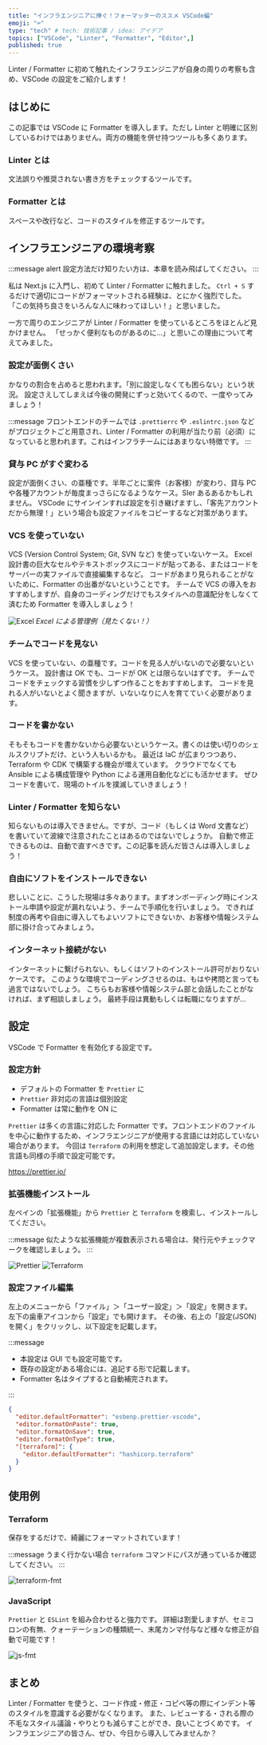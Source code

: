 ```yaml
---
title: "インフラエンジニアに捧ぐ！フォーマッターのススメ VSCode編"
emoji: "⌨"
type: "tech" # tech: 技術記事 / idea: アイデア
topics: ["VSCode", "Linter", "Formatter", "Editor",]
published: true
---
```


Linter / Formatter に初めて触れたインフラエンジニアが自身の周りの考察も含め、VSCode の設定をご紹介します！

## はじめに

この記事では VSCode に Formatter を導入します。ただし Linter と明確に区別しているわけではありません。両方の機能を併せ持つツールも多くあります。

### Linter とは

文法誤りや推奨されない書き方をチェックするツールです。

### Formatter とは

スペースや改行など、コードのスタイルを修正するツールです。

## インフラエンジニアの環境考察

:::message alert
設定方法だけ知りたい方は、本章を読み飛ばしてください。
:::

私は Next.js に入門し、初めて Linter / Formatter に触れました。
`Ctrl + S` するだけで適切にコードがフォーマットされる経験は、とにかく強烈でした。
「この気持ち良さをいろんな人に味わってほしい！」と思いました。

一方で周りのエンジニアが Linter / Formatter を使っているところをほとんど見かけません。
「せっかく便利なものがあるのに…」と思いこの理由について考えてみました。

### 設定が面倒くさい

かなりの割合を占めると思われます。「別に設定しなくても困らない」という状況。
設定さえしてしまえば今後の開発にずっと効いてくるので、一度やってみましょう！

:::message
フロントエンドのチームでは `.prettierrc` や `.eslintrc.json` などがプロジェクトごと用意され、Linter / Formatter の利用が当たり前（必須）になっていると思われます。これはインフラチームにはあまりない特徴です。
:::

### 貸与 PC がすぐ変わる

設定が面倒くさい、の亜種です。半年ごとに案件（お客様）が変わり、貸与 PC や各種アカウントが毎度まっさらになるようなケース。SIer あるあるかもしれません。
VSCode にサインインすれば設定を引き継げますし、「客先アカウントだから無理！」という場合も設定ファイルをコピーするなど対策があります。

### VCS を使っていない

VCS (Version Control System; Git, SVN など) を使っていないケース。
Excel 設計書の巨大なセルやテキストボックスにコードが貼ってある、またはコードをサーバーの実ファイルで直接編集するなど。
コードがあまり見られることがないために、Formatter の出番がないということです。
チームで VCS の導入をおすすめしますが、自身のコーディングだけでもスタイルへの意識配分をしなくて済むため Formatter を導入しましょう！

![Excel](/images/formatter-vscode-20231030/excel.png)
*Excel による管理例（見たくない！）*

### チームでコードを見ない

VCS を使っていない、の亜種です。コードを見る人がいないので必要ないというケース。
設計書は OK でも、コードが OK とは限らないはずです。
チームでコードをチェックする習慣を少しずつ作ることをおすすめします。
コードを見れる人がいないとよく聞きますが、いないなりに人を育てていく必要があります。

### コードを書かない

そもそもコードを書かないから必要ないというケース。書くのは使い切りのシェルスクリプトだけ、という人もいるかも。
最近は IaC が広まりつつあり、Terraform や CDK で構築する機会が増えています。
クラウドでなくても Ansible による構成管理や Python による運用自動化などにも活かせます。
ぜひコードを書いて、現場のトイルを撲滅していきましょう！

### Linter / Formatter を知らない

知らないものは導入できません。ですが、コード（もしくは Word 文書など）を書いていて波線で注意されたことはあるのではないでしょうか。
自動で修正できるものは、自動で直すべきです。この記事を読んだ皆さんは導入しましょう！

### 自由にソフトをインストールできない

悲しいことに、こうした現場は多々あります。まずオンボーディング時にインストール申請や設定が漏れないよう、チームで手順化を行いましょう。
できれば制度の再考や自由に導入してもよいソフトにできないか、お客様や情報システム部に掛け合ってみましょう。

### インターネット接続がない

インターネットに繋げられない、もしくはソフトのインストール許可がおりないケースです。
このような環境でコーディングさせるのは、もはや拷問と言っても過言ではないでしょう。
こちらもお客様や情報システム部と会話したことがなければ、まず相談しましょう。
最終手段は異動もしくは転職になりますが…

## 設定

VSCode で Formatter を有効化する設定です。

### 設定方針

- デフォルトの Formatter を `Prettier` に
- `Prettier` 非対応の言語は個別設定
- Formatter は常に動作を ON に

`Prettier` は多くの言語に対応した Formatter です。フロントエンドのファイルを中心に動作するため、インフラエンジニアが使用する言語には対応していない場合があります。
今回は `Terraform` の利用を想定して追加設定します。その他言語も同様の手順で設定可能です。

https://prettier.io/

### 拡張機能インストール

左ペインの「拡張機能」から `Prettier` と `Terraform` を検索し、インストールしてください。

:::message
似たような拡張機能が複数表示される場合は、発行元やチェックマークを確認しましょう。
:::

![Prettier](/images/formatter-vscode-20231030/extension1.png)
![Terraform](/images/formatter-vscode-20231030/extension2.png)

### 設定ファイル編集

左上のメニューから「ファイル」＞「ユーザー設定」＞「設定」を開きます。
左下の歯車アイコンから「設定」でも開けます。
その後、右上の「設定(JSON)を開く」をクリックし、以下設定を記載します。

:::message

- 本設定は GUI でも設定可能です。
- 既存の設定がある場合には、追記する形で記載します。
- Formatter 名はタイプすると自動補完されます。

:::

```json:settings.json
{
  "editor.defaultFormatter": "esbenp.prettier-vscode",
  "editor.formatOnPaste": true,
  "editor.formatOnSave": true,
  "editor.formatOnType": true,
  "[terraform]": {
    "editor.defaultFormatter": "hashicorp.terraform"
  }
}
```

## 使用例

### Terraform

保存をするだけで、綺麗にフォーマットされています！

:::message
うまく行かない場合 `terraform` コマンドにパスが通っているか確認してください。
:::

![terraform-fmt](/images/formatter-vscode-20231030/tf-fmt.gif)

### JavaScript

`Prettier` と `ESLint` を組み合わせると強力です。
詳細は割愛しますが、セミコロンの有無、クォーテーションの種類統一、末尾カンマ付与など様々な修正が自動で可能です！

![js-fmt](/images/formatter-vscode-20231030/js-fmt.gif)

## まとめ

Linter / Formatter を使うと、コード作成・修正・コピペ等の際にインデント等のスタイルを意識する必要がなくなります。
また、レビューする・される際の不毛なスタイル議論・やりとりも減らすことができ、良いことづくめです。
インフラエンジニアの皆さん、ぜひ、今日から導入してみませんか？
